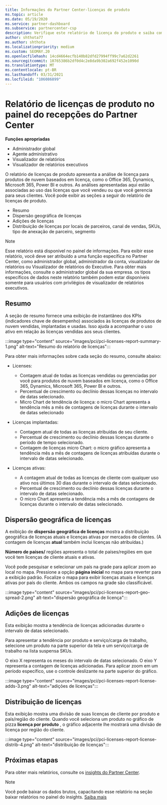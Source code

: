 ```yaml
---
title: Informações do Partner Center-licenças de produto
ms.topic: article
ms.date: 05/19/2020
ms.service: partner-dashboard
ms.subservice: partnercenter-csp
description: Verifique este relatório de licença do produto e saiba como melhorar com os produtos de nuvem baseados em licença que você vende ou gerencia para seus clientes.
author: shthota77
ms.author: shthota
ms.localizationpriority: medium
ms.custom: SEOMAY.20
ms.openlocfilehash: 14cd4664ecfb140b82dfd27994ff99c7a62d2261
ms.sourcegitcommit: 10765386b2df0d4c2e8da9b302a692f452e1090d
ms.translationtype: MT
ms.contentlocale: pt-BR
ms.lasthandoff: 03/31/2021
ms.locfileid: "106086899"
---
```

# <a name="product-licenses-report-in-the-partner-center-insights-dashboard"></a>Relatório de licenças de produto no painel do recepções do Partner Center

**Funções apropriadas**

- Administrador global
- Agente administrativo
- Visualizador de relatórios
- Visualizador de relatórios executivos

O relatório de licenças de produto apresenta a análise de licença para produtos de nuvem baseados em licença, como o Office 365, Dynamics, Microsoft 365, Power BI e outros. As análises apresentadas aqui estão associadas ao uso das licenças que você vendeu ou que você gerencia para seus clientes. Você pode exibir as seções a seguir do relatório de licenças de produto.

- Resumo
- Dispersão geográfica de licenças
- Adições de licenças
- Distribuição de licenças por locais de parceiros, canal de vendas, SKUs, tipo de anexação de parceiro, segmento

 > [!NOTE]
 > Esse relatório está disponível no painel de informações. Para exibir esse relatório, você deve ser atribuído a uma função específica no Partner Center, como administrador global, administrador da conta, visualizador de relatórios ou Visualizador de relatórios do Executive. Para obter mais informações, consulte o administrador global da sua empresa. os tipos específicos de dados neste relatório também podem estar disponíveis somente para usuários com privilégios de visualizador de relatórios executivos.

## <a name="summary"></a>Resumo

A seção de resumo fornece uma exibição de instantâneo dos KPIs (indicadores chave de desempenho) associados às licenças de produtos de nuvem vendidas, implantadas e usadas. Isso ajuda a acompanhar o uso ativo em relação às licenças vendidas aos seus clientes.

:::image type="content" source="images/pci/pci-licenses-report-summary-1.png" alt-text="Resumo do relatório de licenças":::

Para obter mais informações sobre cada seção do resumo, consulte abaixo:

- Licenses: 
  - Contagem atual de todas as licenças vendidas ou gerenciadas por você para produtos de nuvem baseados em licença, como o Office 365, Dynamics, Microsoft 365, Power BI e outros.
  - Percentual de crescimento ou declínio dessas licenças no intervalo de datas selecionado.
  - Micro Chart de tendência de licença: o micro Chart apresenta a tendência mês a mês de contagens de licenças durante o intervalo de datas selecionado

- Licenças implantadas:
  - Contagem atual de todas as licenças atribuídas de seu cliente.
  - Percentual de crescimento ou declínio dessas licenças durante o período de tempo selecionado.
  - Contagem de licenças micro Chart: o micro gráfico apresenta a tendência mês a mês de contagens de licenças atribuídas durante o intervalo de datas selecionado.

- Licenças ativas: 
  - A contagem atual de todas as licenças de cliente com qualquer uso ativo nos últimos 30 dias durante o intervalo de datas selecionado.
  - Percentual de crescimento ou declínio dessas licenças durante o intervalo de datas selecionado.
  - O micro Chart apresenta a tendência mês a mês de contagens de licenças durante o intervalo de datas selecionado.

## <a name="geographical-spread-of-licenses"></a>Dispersão geográfica de licenças

A exibição de **dispersão geográfica de licenças** mostra a distribuição geográfica de licenças atuais e licenças ativas por mercados de clientes. (A contagem de licenças **atual** também inclui licenças não atribuídas.)

**Número de países/** regiões apresenta o total de países/regiões em que você tem licenças de cliente atuais e ativas.

Você pode pesquisar e selecionar um país na grade para aplicar zoom ao local no mapa. Pressione a opção **página inicial** no mapa para reverter para a exibição padrão. Focalize o mapa para exibir licenças atuais e licenças ativas por país do cliente. Ambos os campos na grade são classificável.

:::image type="content" source="images/pci/pci-licenses-report-geo-spread-2.png" alt-text="dispersão geográfica de licença":::

## <a name="license-adds"></a>Adições de licenças

Esta exibição mostra a tendência de licenças adicionadas durante o intervalo de datas selecionado. 

Para apresentar a tendência por produto e serviço/carga de trabalho, selecione um produto na parte superior da tela e um serviço/carga de trabalho na lista suspensa SKUs.

O eixo X representa os meses do intervalo de datas selecionado. O eixo Y representa a contagem de licenças adicionadas. Para aplicar zoom em um período específico, use o controle deslizante na parte superior do gráfico.

:::image type="content" source="images/pci/pci-licenses-report-license-adds-3.png" alt-text="adições de licenças":::

## <a name="license-distribution"></a>Distribuição de licenças

Esta exibição mostra uma divisão de suas licenças de cliente por produto e país/região do cliente. Quando você seleciona um produto no gráfico de pizza **licença por produto** , o gráfico adjacente lhe mostrará uma divisão de licença por região do cliente.

:::image type="content" source="images/pci/pci-licenses-report-license-distrib-4.png" alt-text="distribuição de licenças":::

## <a name="next-steps"></a>Próximas etapas

Para obter mais relatórios, consulte os [insights do Partner Center](partner-center-insights.md).

>[!NOTE] 
> Você pode baixar os dados brutos, capacitando esse relatório na seção baixar relatórios no painel do insights. [Saiba mais](pci-download-reports.md)
